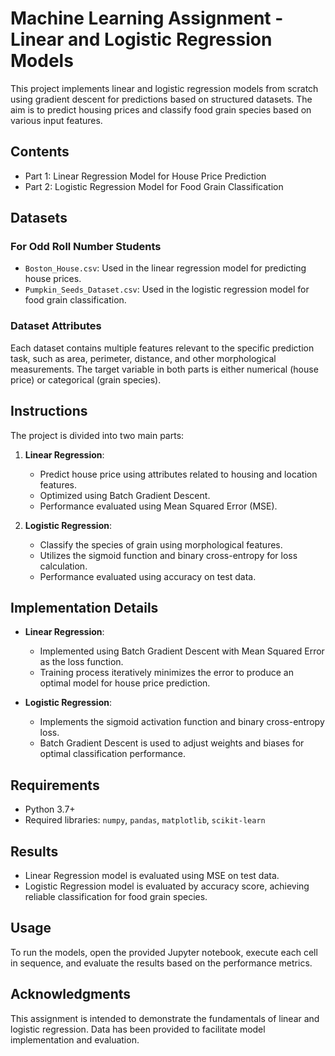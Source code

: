 # Machine Learning Assignment - Linear and Logistic Regression Models

This project implements linear and logistic regression models from scratch using gradient descent for predictions based on structured datasets. The aim is to predict housing prices and classify food grain species based on various input features.

## Contents
- Part 1: Linear Regression Model for House Price Prediction
- Part 2: Logistic Regression Model for Food Grain Classification

## Datasets
### For Odd Roll Number Students
- `Boston_House.csv`: Used in the linear regression model for predicting house prices.
- `Pumpkin_Seeds_Dataset.csv`: Used in the logistic regression model for food grain classification.

### Dataset Attributes
Each dataset contains multiple features relevant to the specific prediction task, such as area, perimeter, distance, and other morphological measurements. The target variable in both parts is either numerical (house price) or categorical (grain species).

## Instructions
The project is divided into two main parts:
1. **Linear Regression**:
   - Predict house price using attributes related to housing and location features.
   - Optimized using Batch Gradient Descent.
   - Performance evaluated using Mean Squared Error (MSE).

2. **Logistic Regression**:
   - Classify the species of grain using morphological features.
   - Utilizes the sigmoid function and binary cross-entropy for loss calculation.
   - Performance evaluated using accuracy on test data.

## Implementation Details
- **Linear Regression**:
  - Implemented using Batch Gradient Descent with Mean Squared Error as the loss function.
  - Training process iteratively minimizes the error to produce an optimal model for house price prediction.
  
- **Logistic Regression**:
  - Implements the sigmoid activation function and binary cross-entropy loss.
  - Batch Gradient Descent is used to adjust weights and biases for optimal classification performance.

## Requirements
- Python 3.7+
- Required libraries: `numpy`, `pandas`, `matplotlib`, `scikit-learn`

## Results
- Linear Regression model is evaluated using MSE on test data.
- Logistic Regression model is evaluated by accuracy score, achieving reliable classification for food grain species.

## Usage
To run the models, open the provided Jupyter notebook, execute each cell in sequence, and evaluate the results based on the performance metrics.

## Acknowledgments
This assignment is intended to demonstrate the fundamentals of linear and logistic regression. Data has been provided to facilitate model implementation and evaluation.
